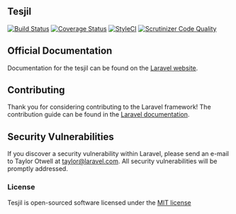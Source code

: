 ##  Tesjil

[![Build Status](https://travis-ci.org/andela-sakande/tesjil.svg?branch=develop)](https://travis-ci.org/andela-sakande/tesjil)
[![Coverage Status](https://coveralls.io/repos/github/andela-sakande/tesjil/badge.svg?branch=develop)](https://coveralls.io/github/andela-sakande/tesjil?branch=develop)
[![StyleCI](https://styleci.io/repos/52866482/shield)](https://styleci.io/repos/52866482)
[![Scrutinizer Code Quality](https://scrutinizer-ci.com/g/andela-sakande/tesjil/badges/quality-score.png?b=master)](https://scrutinizer-ci.com/g/andela-sakande/tesjil/?branch=master)

## Official Documentation

Documentation for the tesjil can be found on the [Laravel website](http://laravel.com/docs).

## Contributing

Thank you for considering contributing to the Laravel framework! The contribution guide can be found in the [Laravel documentation](http://laravel.com/docs/contributions).

## Security Vulnerabilities

If you discover a security vulnerability within Laravel, please send an e-mail to Taylor Otwell at taylor@laravel.com. All security vulnerabilities will be promptly addressed.

### License

Tesjil is open-sourced software licensed under the [MIT license](http://opensource.org/licenses/MIT)
